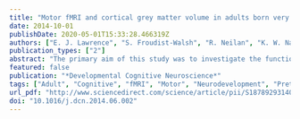 ```yaml
---
title: "Motor fMRI and cortical grey matter volume in adults born very preterm"
date: 2014-10-01
publishDate: 2020-05-01T15:33:28.466319Z
authors: ["E. J. Lawrence", "S. Froudist-Walsh", "R. Neilan", "K. W. Nam", "V. Giampietro", "P. McGuire", "R. M. Murray", "C. Nosarti"]
publication_types: ["2"]
abstract: "The primary aim of this study was to investigate the functional neuroanatomy of motor planning, initiation and execution in a cohort of young adults (mean age 20 years) who were born very preterm (VPT; textless33 weeks of gestation), as these individuals are at increased risk of experiencing neuromotor difficulties compared to controls. A cued motor task was presented to 20 right-handed VPT individuals and 20 controls within a functional magnetic resonance imaging (fMRI) paradigm. Whole-brain grey matter volume was also quantified and associations with functional data were examined. Despite comparable task performance, fMRI results showed that the VPT group displayed greater brain activation compared to controls in a region comprising the right cerebellum and the lingual, parahippocampal and middle temporal gyri. The VPT group also displayed decreased grey matter volume in the right superior frontal/premotor cortex and left middle temporal gyri. Grey matter volume in the premotor and middle temporal clusters was significantly negatively correlated with BOLD activation in the cerebellum. Overall, these data suggest that preterm birth is associated with functional neuronal differences that persist into adulthood, which are likely to reflect neural reorganisation following early brain injury."
featured: false
publication: "*Developmental Cognitive Neuroscience*"
tags: ["Adult", "Cognitive", "fMRI", "Motor", "Neurodevelopment", "Preterm"]
url_pdf: "http://www.sciencedirect.com/science/article/pii/S1878929314000425"
doi: "10.1016/j.dcn.2014.06.002"
---
```



